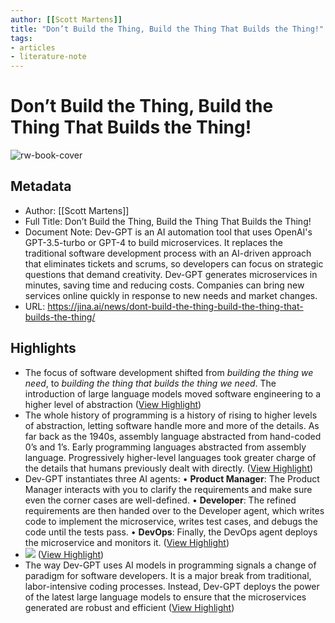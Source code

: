 ```yaml
---
author: [[Scott Martens]]
title: "Don’t Build the Thing, Build the Thing That Builds the Thing!"
tags: 
- articles
- literature-note
---
```

# Don’t Build the Thing, Build the Thing That Builds the Thing!

![rw-book-cover](https://jina-ai-gmbh.ghost.io/content/images/2023/06/Untitled--1--2.png)

## Metadata
- Author: [[Scott Martens]]
- Full Title: Don’t Build the Thing, Build the Thing That Builds the Thing!
- Document Note: Dev-GPT is an AI automation tool that uses OpenAI's GPT-3.5-turbo or GPT-4 to build microservices. It replaces the traditional software development process with an AI-driven approach that eliminates tickets and scrums, so developers can focus on strategic questions that demand creativity. Dev-GPT generates microservices in minutes, saving time and reducing costs. Companies can bring new services online quickly in response to new needs and market changes.
- URL: https://jina.ai/news/dont-build-the-thing-build-the-thing-that-builds-the-thing/

## Highlights
- The focus of software development shifted from *building the thing we need*, to *building the thing that builds the thing we need*. The introduction of large language models moved software engineering to a higher level of abstraction ([View Highlight](https://read.readwise.io/read/01h4qnv3v8s3fmk94fm65cb6gn))
- The whole history of programming is a history of rising to higher levels of abstraction, letting software handle more and more of the details. As far back as the 1940s, assembly language abstracted from hand-coded 0’s and 1’s. Early programming languages abstracted from assembly language. Progressively higher-level languages took greater charge of the details that humans previously dealt with directly. ([View Highlight](https://read.readwise.io/read/01h4qnvfje67wk9jnpv7xsxxeh))
- Dev-GPT instantiates three AI agents:
  • **Product Manager**: The Product Manager interacts with you to clarify the requirements and make sure even the corner cases are well-defined.
  • **Developer**: The refined requirements are then handed over to the Developer agent, which writes code to implement the microservice, writes test cases, and debugs the code until the tests pass.
  • **DevOps**: Finally, the DevOps agent deploys the microservice and monitors it. ([View Highlight](https://read.readwise.io/read/01h4qnwjmyypy9q6w91jp85gw5))
- ![](https://jina-ai-gmbh.ghost.io/content/images/2023/06/Untitled-4.png) ([View Highlight](https://read.readwise.io/read/01h4qny52exw51hrgsrnzmahdc))
- The way Dev-GPT uses AI models in programming signals a change of paradigm for software developers. It is a major break from traditional, labor-intensive coding processes. Instead, Dev-GPT deploys the power of the latest large language models to ensure that the microservices generated are robust and efficient ([View Highlight](https://read.readwise.io/read/01h4qnygxhfe6r4tze01jad9k4))
